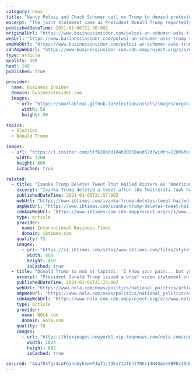 ```yaml
---
category: news
title: "Nancy Pelosi and Chuck Schumer call on Trump to demand protestors to leave the US Capitol 'immediately'"
excerpt: "The joint statement came as President Donald Trump reportedly refused to listen to aides who advised he put out a stronger statement against the rioters."
publishedDateTime: 2021-01-06T22:30:00Z
originalUrl: "https://www.businessinsider.com/pelosi-an-schumer-asks-trump-to-demand-rioters-to-leave-us-capitol-2021-1"
webUrl: "https://www.businessinsider.com/pelosi-an-schumer-asks-trump-to-demand-rioters-to-leave-us-capitol-2021-1"
ampWebUrl: "https://www.businessinsider.com/pelosi-an-schumer-asks-trump-to-demand-rioters-to-leave-us-capitol-2021-1?amp"
cdnAmpWebUrl: "https://www-businessinsider-com.cdn.ampproject.org/c/s/www.businessinsider.com/pelosi-an-schumer-asks-trump-to-demand-rioters-to-leave-us-capitol-2021-1?amp"
type: article
quality: 109
heat: 149
published: true

provider:
  name: Business Insider
  domain: businessinsider.com
  images:
    - url: "https://smartableai.github.io/election/assets/images/organizations/businessinsider.com-50x50.jpg"
      width: 50
      height: 50

topics:
  - Election
  - Donald Trump

images:
  - url: "https://i.insider.com/5ff62860d184b30018aad62d?width=1200&format=jpeg"
    width: 1200
    height: 600
    isCached: true

related:
  - title: "Ivanka Trump Deletes Tweet That Hailed Rioters As 'American Patriots'"
    excerpt: "Ivanka Trump deleted a tweet after the Twitterati took her to task for describing her father's supporters who stormed the Capitol as \"American Patriots.\" Trump called on the armed protesters to stand down about a half-hour after President Trump first asked the crowd to respect the Capitol police."
    publishedDateTime: 2021-01-06T21:57:00Z
    webUrl: "https://www.ibtimes.com/ivanka-trump-deletes-tweet-hailed-rioters-american-patriots-3115979"
    ampWebUrl: "https://www.ibtimes.com/ivanka-trump-deletes-tweet-hailed-rioters-american-patriots-3115979?amp=1"
    cdnAmpWebUrl: "https://www-ibtimes-com.cdn.ampproject.org/c/s/www.ibtimes.com/ivanka-trump-deletes-tweet-hailed-rioters-american-patriots-3115979?amp=1"
    type: article
    provider:
      name: International Business Times
      domain: ibtimes.com
    quality: 75
    images:
      - url: "https://s1.ibtimes.com/sites/www.ibtimes.com/files/styles/full/public/2020/10/23/12-times-donald-trump-acted-totally-inappropriately-ivanka-09.jpg"
        width: 800
        height: 450
        isCached: true
  - title: "Donald Trump to mob at Capitol: 'I know your pain... but you have to go home now'"
    excerpt: "President Donald Trump issued a brief video statement on Twitter late Wednesday urging the unruly mob of his supporters at the US Capitol to go home, even as he continued"
    publishedDateTime: 2021-01-06T21:23:00Z
    webUrl: "https://www.nola.com/news/politics/national_politics/article_77a5caa2-5065-11eb-a4cd-430a126f9d7e.html"
    ampWebUrl: "https://www.nola.com/news/politics/national_politics/article_77a5caa2-5065-11eb-a4cd-430a126f9d7e.amp.html"
    cdnAmpWebUrl: "https://www-nola-com.cdn.ampproject.org/c/s/www.nola.com/news/politics/national_politics/article_77a5caa2-5065-11eb-a4cd-430a126f9d7e.amp.html"
    type: article
    provider:
      name: NOLA.com
      domain: nola.com
    quality: 70
    images:
      - url: "https://bloximages.newyork1.vip.townnews.com/nola.com/content/tncms/assets/v3/editorial/3/7a/37a9e6e5-5a50-51a6-ae61-cf84bed6c2e2/5ff625ff0cd4a.image.jpg?resize=1024%2C682"
        width: 1024
        height: 682
        isCached: true

secured: "AqufR4Tgz4LoFGahsGykSw+PJwf1Lt9EsYJzfEnI7NKr14H4QAxeXBPR/45U044OReJkXIuczVldDkEWB9F717MwRqOhUKKVRyAOkkKhegPxW7Hx2Zdyy8GegHfUOd6wIEHt2YoB9KZCv5BwFMlfieA7sar6ndwuc4AaS5u9fK+ww6sb9eeILQHG/1SoasCobRx7sSjBwmZMij1jWe10FV2+83quThYcrTaXMfws5k6FiRyO28oV5eM9N2owODorlLAKIp6d80ofu2u9yM75bSms5dGRDIxcl80UOvkdksF5ZWF8YEVHOHzUi/Uhg7wMNruz/dYyYAyNOJT4cjtex5RkWxQbCNrI5yQDri2mlNs=;aKI3UbaE23DedoCRRkHQ+w=="
---
```


